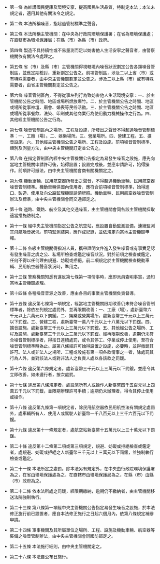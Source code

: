 * 第一條 為維護國民健康及環境安寧，提高國民生活品質，特制定本法；本法未規定者，適用其他有關法令之規定。

* 第二條 本法所稱噪音，指超過管制標準之聲音。

* 第三條 本法所稱主管機關：在中央為行政院環境保護署；在省為環境保護處；在直轄市為環境保護局；在縣（市）為縣（市）政府。

* 第四條 製造不具持續性或不易量測而足以妨害他人生活安寧之聲音者，由警察機關依有關法令處理之。

* 第五條 省（市）及縣（市）主管機關得視轄境內噪音狀況劃定公告各類噪音管制區，並應定期檢討，重新劃定公告之。前項管制區，涉及二以上省（市）或有特殊需要者，由中央主管機關劃定並公告之。涉及二以上縣（市）或有特殊需要者，由省主管機關劃定並公告之。

* 第六條 噪音管制區內，不得從事左列行為致妨害他人生活環境安寧：一、於主管機關公告之時間、地區或場所燃放爆竹。二、於主管機關公告之時間、地區或場所從事神壇、廟會、婚喪等民俗活動。三、於主管機關公告之時間、地區或場所從事餐飲、洗染、印刷或其他商業行為使用動力機械操作之行為。四、其他經主管機關公告之行為。

* 第七條 噪音管制區內之場所、工程及設施，所發出之聲音不得超過噪音管制標準：一、工廠（場）。二、娛樂場所。三、營業場所。四、營建工程。五、擴音設施。六、其他經主管機關公告之場所、工程及設施。前項噪音管制標準、類別及測量方法，由中央主管機關訂定並公告之。

* 第八條 在指定管制區內經中央主管機關公告指定為易發生噪音之設施，應先向當地主管機關申請許可後，始得設置；設置完成後，並應申請許可，始得操作。前項許可辦法，由中央主管機關會商有關機關定之。

* 第九條 機動車輛、民用航空器所發出之聲音，不得超過機動車輛、民用航空器噪音管制標準。機動車輛供國內使用者，應符合前項噪音管制標準，始得進口、製造、使用及向公路監理機關請領牌照。機動車輛、民用航空器噪音管制辦法及標準，由中央主管機關會同交通部定之。

* 第十條 道路、鐵路、航空及其他交通噪音，由主管機關會同各該主管機關採取適當措施防制之。

* 第十一條 經中央主管機關指定公告之航空站，應設置自動監測設備，連續監測其飛航噪音狀況。前項監測結果，應作成紀錄，並依規定向當地主管機關申報。

* 第十二條 各級主管機關得指派人員，攜帶證明文件進入發生噪音或有事實足認有發生噪音之虞之公、私場所檢查或鑑定噪音狀況。對於前項之檢查或鑑定，任何不得以任何理由規避、妨礙或拒絕。前二項規定於主管機關檢查機動車輛、民用航空器聲音狀況時，準用之。

* 第十三條 警察機關知悉有違反第七條第一項情事時，應即派員查明事實，通知當地主管機關處理。

* 第十四條 各種噪音音源之改善，應由各目的事業主管機關負責督導。

* 第十五條 違反第七條第一項規定，經當地主管機關限期改善仍未符合噪音管制標準者，除依左列規定處罰外，並再限期改善：一、工廠（場），處新臺幣六千元以上六萬元以下罰鍰。二、娛樂或營業場所，處新臺幣三千元以上三萬元以下罰鍰。三、營建工程，處新臺幣一萬八千元以上十八萬元以下罰鍰。四、擴音設施，處新臺幣三千元以上三萬元以下罰鍰。五、其他經公告之場所、工程及設施，處新臺幣三千元以上三萬元以下罰鍰。經再限期改善，逾期仍未符合噪音管制標準者，得按日連續處罰，或令其停工、停業或停止使用，至符合噪音管制標準時為止。屬第八條經許可始得設置之設施，必要時，並得撤銷其許可。法人或非法人之場所、工程或設施有第一項各款情事之一者，除處罰其行為人外，並對該法人或對非法人之負責人處以各該款之罰鍰。

* 第十六條 違反第六條規定者，處新臺幣三千元以上三萬元以下罰鍰，並應令其立即改善，如未遵行者，按次處罰。

* 第十七條 違反第八條規定者，處設施所有人或操作人新臺幣四千五百元以上四萬五千元以下罰鍰，並限期辦理許可手續；逾期仍未辦理者，得令其停止使用或操作。

* 第十八條 違反第九條第一項規定者，除民用航空器依民用航空法有關規定處罰外，處車輛所有人、使用人或駕駛人新臺幣一千八百元以上三千六百元以下罰鍰。

* 第十九條 違反第十一條規定者，處航空站新臺幣十五萬元以上三十萬元以下罰鍰。

* 第二十條 違反第十二條第二項或第三項規定，規避、妨礙或拒絕檢查或鑑定者，處規避、妨礙或拒絕之人新臺幣三千元以上三萬元以下罰鍰，並強制執行檢查或鑑定。

* 第二十一條 本法所定之處罰，除本法另有規定外，在中央由行政院環境保護署為之，在省由環境保護處為之，在直轄市由環境保護局為之，在縣（市）由縣（市）政府為之。

* 第二十二條 依本法所處之罰鍰，經限期繳納，逾期仍不繳納者，由主管機關移送法院強制執行。

* 第二十三條 第八條第一項經中央主管機關公告指定易發生噪音之設施，於本法修正施行前已設置者，應自本法修正施行之日起六個月內，依第八條規定補辦申請。

* 第二十四條 軍事機關及其所屬單位之場所、工程、設施及機動車輛、航空器等裝備之噪音管制辦法，由中央主管機關會同國防部定之。

* 第二十五條 本法施行細則，由中央主管機關定之。

* 第二十六條 本法自公布日施行。

